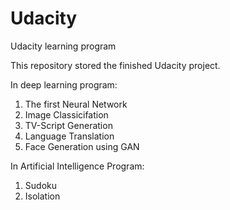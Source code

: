 # Udacity
Udacity learning program

This repository stored the finished Udacity project.

In deep learning program:

1. The first Neural Network
2. Image Classicifation
3. TV-Script Generation
4. Language Translation
5. Face Generation using GAN

In Artificial Intelligence Program:

1. Sudoku
2. Isolation
